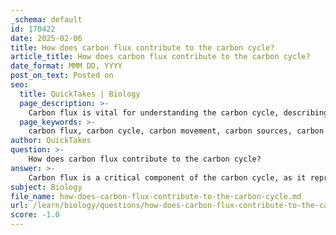 ```yaml
---
_schema: default
id: 170422
date: 2025-02-06
title: How does carbon flux contribute to the carbon cycle?
article_title: How does carbon flux contribute to the carbon cycle?
date_format: MMM DD, YYYY
post_on_text: Posted on
seo:
  title: QuickTakes | Biology
  page_description: >-
    Carbon flux is vital for understanding the carbon cycle, describing how carbon moves between reservoirs and influences climate change through its impact on sources and sinks.
  page_keywords: >-
    carbon flux, carbon cycle, carbon movement, carbon sources, carbon sinks, climate regulation, greenhouse gases, photosynthesis, ecosystems, carbon storage
author: QuickTakes
question: >-
    How does carbon flux contribute to the carbon cycle?
answer: >-
    Carbon flux is a critical component of the carbon cycle, as it represents the movement of carbon between different reservoirs, such as the atmosphere, biosphere, oceans, and geosphere. Understanding carbon flux helps to quantify the rates at which carbon is transferred from one reservoir to another, which is essential for comprehending the dynamics of the carbon cycle and its impact on climate change.\n\n### Key Contributions of Carbon Flux to the Carbon Cycle:\n\n1. **Quantification of Carbon Movement**: Carbon flux measures the rate at which carbon is exchanged between reservoirs. For example, during photosynthesis, carbon dioxide (CO₂) is absorbed from the atmosphere by plants, which is a significant flux from the atmosphere to the biosphere. Conversely, during respiration, carbon is released back into the atmosphere, representing a flux from the biosphere to the atmosphere.\n\n2. **Balancing Carbon Sources and Sinks**: Carbon flux helps to balance the carbon sources (processes that release carbon) and carbon sinks (processes that absorb carbon). For instance, forests act as carbon sinks by absorbing CO₂ through photosynthesis, while activities like deforestation and fossil fuel combustion serve as carbon sources, releasing stored carbon back into the atmosphere.\n\n3. **Impact on Climate Regulation**: The rates of carbon flux influence atmospheric CO₂ concentrations, which are directly linked to the greenhouse effect and global warming. High carbon flux from sources can lead to increased greenhouse gas levels, exacerbating climate change, while effective carbon sinks can mitigate these effects.\n\n4. **Residence Time Considerations**: The concept of residence time, which refers to the duration that carbon remains in a particular reservoir, is closely related to carbon flux. For example, carbon in fossil deposits has a long residence time of approximately 10 million years, while carbon in the atmosphere has a much shorter residence time. Understanding these dynamics helps in predicting how changes in flux rates can affect overall carbon storage and atmospheric concentrations.\n\n5. **Ecosystem Variability**: Different ecosystems exhibit varying rates of carbon flux due to factors such as biodiversity, climate, and human activities. For instance, rainforests typically have higher carbon flux rates due to their dense vegetation and high rates of photosynthesis compared to deserts, which have lower carbon exchange.\n\nIn summary, carbon flux is integral to the carbon cycle as it facilitates the movement of carbon between reservoirs, influences climate regulation, and helps to understand the balance between carbon sources and sinks. By studying carbon flux, scientists can better assess the impacts of human activities on the carbon cycle and develop strategies for climate intervention and mitigation.
subject: Biology
file_name: how-does-carbon-flux-contribute-to-the-carbon-cycle.md
url: /learn/biology/questions/how-does-carbon-flux-contribute-to-the-carbon-cycle
score: -1.0
---
```


&nbsp;